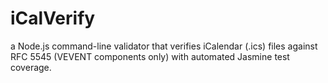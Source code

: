 # iCalVerify
a Node.js command-line validator that verifies iCalendar (.ics) files against RFC 5545 (VEVENT components only) with automated Jasmine test coverage.
